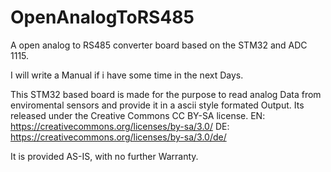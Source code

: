 # OpenAnalogToRS485
A open analog to RS485 converter board based on the STM32 and ADC 1115.

I will write a Manual if i have some time in the next Days.

This STM32 based board is made for the purpose to read analog Data from enviromental sensors and provide it in a ascii style formated Output.
Its released under the Creative Commons CC BY-SA license.
EN: https://creativecommons.org/licenses/by-sa/3.0/
DE: https://creativecommons.org/licenses/by-sa/3.0/de/

It is provided AS-IS, with no further Warranty. 
